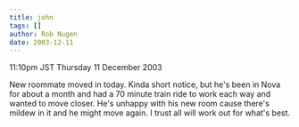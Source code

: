 ```yaml
---
title: john
tags: []
author: Rob Nugen
date: 2003-12-11
---
```


<p class=date>11:10pm JST Thursday 11 December 2003</p>

<p>New roommate moved in today.  Kinda short notice, but he's been in
  Nova for about a month and had a 70 minute train ride to work each
  way and wanted to move closer.  He's unhappy with his new room cause
  there's mildew in it and he might move again.  I trust all will work
  out for what's best.</p>
